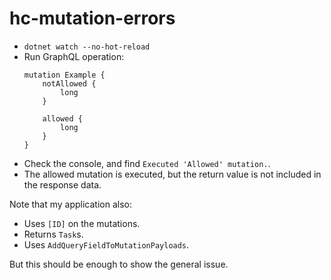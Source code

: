 # hc-mutation-errors

- `dotnet watch --no-hot-reload`
- Run GraphQL operation:
    ```gql
    mutation Example {
        notAllowed {
            long
        }

        allowed {
            long
        }
    }
    ```
- Check the console, and find `Executed 'Allowed' mutation.`.
- The allowed mutation is executed, but the return value is not included in the response data.

Note that my application also:

- Uses `[ID]` on the mutations.
- Returns `Task`s.
- Uses `AddQueryFieldToMutationPayloads`.

But this should be enough to show the general issue.
